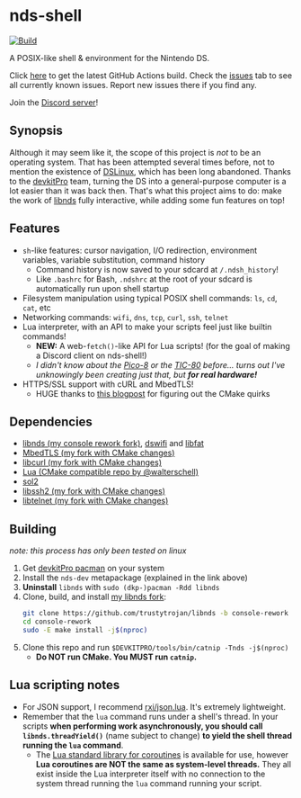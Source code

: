 # nds-shell
[![Build](https://github.com/trustytrojan/nds-shell/actions/workflows/ci.yml/badge.svg)](https://github.com/trustytrojan/nds-shell/actions/workflows/ci.yml)

A POSIX-like shell & environment for the Nintendo DS.

Click [here](https://nightly.link/trustytrojan/nds-shell/workflows/ci/main/nds-shell.zip) to get the latest GitHub Actions build. Check the [issues](https://github.com/trustytrojan/nds-shell/issues) tab to see all currently known issues. Report new issues there if you find any.

Join the [Discord server](https://discord.gg/YNSPCgPnAB)!

## Synopsis
Although it may seem like it, the scope of this project is *not* to be an operating system. That has been attempted several times before, not to mention the existence of [DSLinux](https://www.dslinux.org/), which has been long abandoned. Thanks to the [devkitPro](https://devkitpro.org) team, turning the DS into a general-purpose computer is a lot easier than it was back then. That's what this project aims to do: make the work of [libnds](https://github.com/devkitPro/libnds) fully interactive, while adding some fun features on top!

## Features
- `sh`-like features: cursor navigation, I/O redirection, environment variables, variable substitution, command history
  - Command history is now saved to your sdcard at `/.ndsh_history`!
  - Like `.bashrc` for Bash, `.ndshrc` at the root of your sdcard is automatically run upon shell startup
- Filesystem manipulation using typical POSIX shell commands: `ls`, `cd`, `cat`, etc
- Networking commands: `wifi`, `dns`, `tcp`, `curl`, `ssh`, `telnet`
- Lua interpreter, with an API to make your scripts feel just like builtin commands!
  - **NEW:** A web-`fetch()`-like API for Lua scripts! (for the goal of making a Discord client on nds-shell!)
  - *I didn't know about the [Pico-8](https://www.lexaloffle.com/pico-8.php) or the [TIC-80](https://tic80.com/) before... turns out I've unknowingly been creating just that, but **for real hardware!***
- HTTPS/SSL support with cURL and MbedTLS!
  - HUGE thanks to [this blogpost](https://git.vikingsoftware.com/blog/libcurl-with-mbedtls) for figuring out the CMake quirks

## Dependencies
- [libnds (my console rework fork)](https://github.com/trustytrojan/libnds/tree/console-rework), [dswifi](https://github.com/devkitPro/dswifi) and [libfat](https://github.com/devkitPro/libfat)
- [MbedTLS (my fork with CMake changes)](https://github.com/trustytrojan/mbedtls/tree/3.6.4-nds)
- [libcurl (my fork with CMake changes)](https://github.com/trustytrojan/curl/tree/8.15.0-mbedtls)
- [Lua (CMake compatible repo by @walterschell)](https://github.com/walterschell/Lua)
- [sol2](https://github.com/ThePhD/sol2)
- [libssh2 (my fork with CMake changes)](https://github.com/trustytrojan/libssh2/tree/1.11.1-nds)
- [libtelnet (my fork with CMake changes)](https://github.com/trustytrojan/libtelnet/tree/cmake-changes)

## Building
*note: this process has only been tested on linux*

1. Get [devkitPro pacman](https://devkitpro.org/wiki/Getting_Started) on your system
2. Install the `nds-dev` metapackage (explained in the link above)
3. **Uninstall** `libnds` with `sudo (dkp-)pacman -Rdd libnds`
4. Clone, build, and install [my libnds fork](https://github.com/trustytrojan/libnds/tree/console-rework):
   ```sh
   git clone https://github.com/trustytrojan/libnds -b console-rework
   cd console-rework
   sudo -E make install -j$(nproc)
   ```
5. Clone this repo and run `$DEVKITPRO/tools/bin/catnip -Tnds -j$(nproc)`
	- **Do NOT run CMake. You MUST run `catnip`.**

## Lua scripting notes
- For JSON support, I recommend [rxi/json.lua](https://github.com/rxi/json.lua). It's extremely lightweight.
- Remember that the `lua` command runs under a shell's thread. In your scripts **when performing work asynchronously, you should call `libnds.threadYield()`** (name subject to change) **to yield the shell thread running the `lua` command**.
  - The [Lua standard library for coroutines](https://www.lua.org/manual/5.4/manual.html#6.2) is available for use, however **Lua coroutines are NOT the same as system-level threads.** They all exist inside the Lua interpreter itself with no connection to the system thread running the `lua` command running your script.
